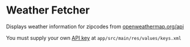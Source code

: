 # Weather Fetcher
Displays weather information for zipcodes from [openweathermap.org/api](http://openweathermap.org/api)

You must supply your own [API key](http://openweathermap.org/appid) at ` app/src/main/res/values/keys.xml `
